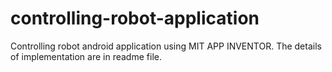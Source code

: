 # controlling-robot-application
Controlling robot android application using MIT APP INVENTOR.
The details of implementation are in readme file.
